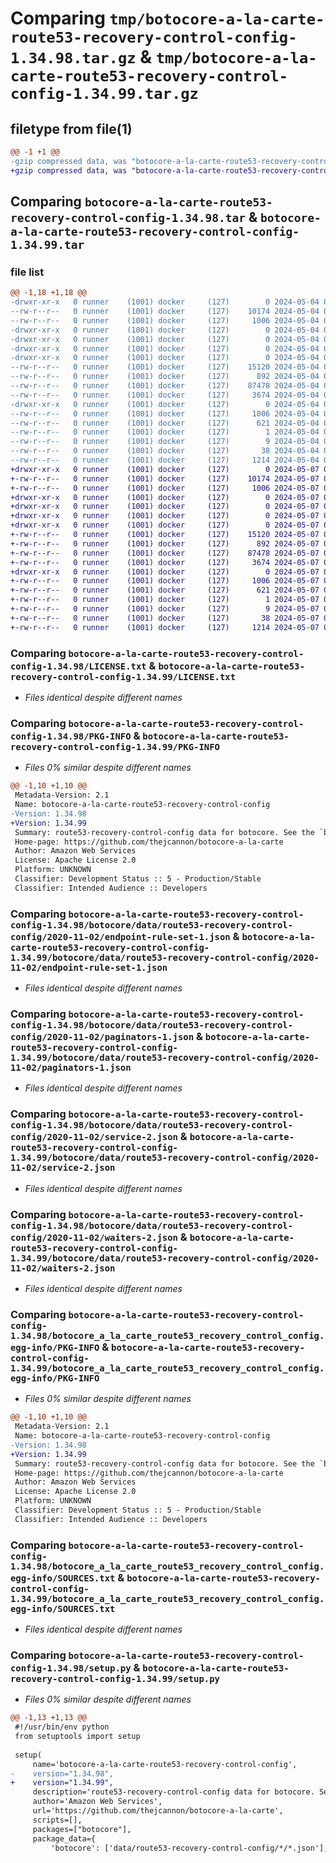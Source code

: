 # Comparing `tmp/botocore-a-la-carte-route53-recovery-control-config-1.34.98.tar.gz` & `tmp/botocore-a-la-carte-route53-recovery-control-config-1.34.99.tar.gz`

## filetype from file(1)

```diff
@@ -1 +1 @@
-gzip compressed data, was "botocore-a-la-carte-route53-recovery-control-config-1.34.98.tar", last modified: Sat May  4 01:01:44 2024, max compression
+gzip compressed data, was "botocore-a-la-carte-route53-recovery-control-config-1.34.99.tar", last modified: Tue May  7 01:02:47 2024, max compression
```

## Comparing `botocore-a-la-carte-route53-recovery-control-config-1.34.98.tar` & `botocore-a-la-carte-route53-recovery-control-config-1.34.99.tar`

### file list

```diff
@@ -1,18 +1,18 @@
-drwxr-xr-x   0 runner    (1001) docker     (127)        0 2024-05-04 01:01:44.826299 botocore-a-la-carte-route53-recovery-control-config-1.34.98/
--rw-r--r--   0 runner    (1001) docker     (127)    10174 2024-05-04 01:01:44.000000 botocore-a-la-carte-route53-recovery-control-config-1.34.98/LICENSE.txt
--rw-r--r--   0 runner    (1001) docker     (127)     1006 2024-05-04 01:01:44.826299 botocore-a-la-carte-route53-recovery-control-config-1.34.98/PKG-INFO
-drwxr-xr-x   0 runner    (1001) docker     (127)        0 2024-05-04 01:01:44.826299 botocore-a-la-carte-route53-recovery-control-config-1.34.98/botocore/
-drwxr-xr-x   0 runner    (1001) docker     (127)        0 2024-05-04 01:01:44.826299 botocore-a-la-carte-route53-recovery-control-config-1.34.98/botocore/data/
-drwxr-xr-x   0 runner    (1001) docker     (127)        0 2024-05-04 01:01:44.826299 botocore-a-la-carte-route53-recovery-control-config-1.34.98/botocore/data/route53-recovery-control-config/
-drwxr-xr-x   0 runner    (1001) docker     (127)        0 2024-05-04 01:01:44.826299 botocore-a-la-carte-route53-recovery-control-config-1.34.98/botocore/data/route53-recovery-control-config/2020-11-02/
--rw-r--r--   0 runner    (1001) docker     (127)    15120 2024-05-04 01:01:11.000000 botocore-a-la-carte-route53-recovery-control-config-1.34.98/botocore/data/route53-recovery-control-config/2020-11-02/endpoint-rule-set-1.json
--rw-r--r--   0 runner    (1001) docker     (127)      892 2024-05-04 01:01:11.000000 botocore-a-la-carte-route53-recovery-control-config-1.34.98/botocore/data/route53-recovery-control-config/2020-11-02/paginators-1.json
--rw-r--r--   0 runner    (1001) docker     (127)    87478 2024-05-04 01:01:11.000000 botocore-a-la-carte-route53-recovery-control-config-1.34.98/botocore/data/route53-recovery-control-config/2020-11-02/service-2.json
--rw-r--r--   0 runner    (1001) docker     (127)     3674 2024-05-04 01:01:11.000000 botocore-a-la-carte-route53-recovery-control-config-1.34.98/botocore/data/route53-recovery-control-config/2020-11-02/waiters-2.json
-drwxr-xr-x   0 runner    (1001) docker     (127)        0 2024-05-04 01:01:44.826299 botocore-a-la-carte-route53-recovery-control-config-1.34.98/botocore_a_la_carte_route53_recovery_control_config.egg-info/
--rw-r--r--   0 runner    (1001) docker     (127)     1006 2024-05-04 01:01:44.000000 botocore-a-la-carte-route53-recovery-control-config-1.34.98/botocore_a_la_carte_route53_recovery_control_config.egg-info/PKG-INFO
--rw-r--r--   0 runner    (1001) docker     (127)      621 2024-05-04 01:01:44.000000 botocore-a-la-carte-route53-recovery-control-config-1.34.98/botocore_a_la_carte_route53_recovery_control_config.egg-info/SOURCES.txt
--rw-r--r--   0 runner    (1001) docker     (127)        1 2024-05-04 01:01:44.000000 botocore-a-la-carte-route53-recovery-control-config-1.34.98/botocore_a_la_carte_route53_recovery_control_config.egg-info/dependency_links.txt
--rw-r--r--   0 runner    (1001) docker     (127)        9 2024-05-04 01:01:44.000000 botocore-a-la-carte-route53-recovery-control-config-1.34.98/botocore_a_la_carte_route53_recovery_control_config.egg-info/top_level.txt
--rw-r--r--   0 runner    (1001) docker     (127)       38 2024-05-04 01:01:44.826299 botocore-a-la-carte-route53-recovery-control-config-1.34.98/setup.cfg
--rw-r--r--   0 runner    (1001) docker     (127)     1214 2024-05-04 01:01:44.000000 botocore-a-la-carte-route53-recovery-control-config-1.34.98/setup.py
+drwxr-xr-x   0 runner    (1001) docker     (127)        0 2024-05-07 01:02:47.116089 botocore-a-la-carte-route53-recovery-control-config-1.34.99/
+-rw-r--r--   0 runner    (1001) docker     (127)    10174 2024-05-07 01:02:46.000000 botocore-a-la-carte-route53-recovery-control-config-1.34.99/LICENSE.txt
+-rw-r--r--   0 runner    (1001) docker     (127)     1006 2024-05-07 01:02:47.116089 botocore-a-la-carte-route53-recovery-control-config-1.34.99/PKG-INFO
+drwxr-xr-x   0 runner    (1001) docker     (127)        0 2024-05-07 01:02:47.112089 botocore-a-la-carte-route53-recovery-control-config-1.34.99/botocore/
+drwxr-xr-x   0 runner    (1001) docker     (127)        0 2024-05-07 01:02:47.112089 botocore-a-la-carte-route53-recovery-control-config-1.34.99/botocore/data/
+drwxr-xr-x   0 runner    (1001) docker     (127)        0 2024-05-07 01:02:47.112089 botocore-a-la-carte-route53-recovery-control-config-1.34.99/botocore/data/route53-recovery-control-config/
+drwxr-xr-x   0 runner    (1001) docker     (127)        0 2024-05-07 01:02:47.116089 botocore-a-la-carte-route53-recovery-control-config-1.34.99/botocore/data/route53-recovery-control-config/2020-11-02/
+-rw-r--r--   0 runner    (1001) docker     (127)    15120 2024-05-07 01:02:11.000000 botocore-a-la-carte-route53-recovery-control-config-1.34.99/botocore/data/route53-recovery-control-config/2020-11-02/endpoint-rule-set-1.json
+-rw-r--r--   0 runner    (1001) docker     (127)      892 2024-05-07 01:02:11.000000 botocore-a-la-carte-route53-recovery-control-config-1.34.99/botocore/data/route53-recovery-control-config/2020-11-02/paginators-1.json
+-rw-r--r--   0 runner    (1001) docker     (127)    87478 2024-05-07 01:02:11.000000 botocore-a-la-carte-route53-recovery-control-config-1.34.99/botocore/data/route53-recovery-control-config/2020-11-02/service-2.json
+-rw-r--r--   0 runner    (1001) docker     (127)     3674 2024-05-07 01:02:11.000000 botocore-a-la-carte-route53-recovery-control-config-1.34.99/botocore/data/route53-recovery-control-config/2020-11-02/waiters-2.json
+drwxr-xr-x   0 runner    (1001) docker     (127)        0 2024-05-07 01:02:47.116089 botocore-a-la-carte-route53-recovery-control-config-1.34.99/botocore_a_la_carte_route53_recovery_control_config.egg-info/
+-rw-r--r--   0 runner    (1001) docker     (127)     1006 2024-05-07 01:02:47.000000 botocore-a-la-carte-route53-recovery-control-config-1.34.99/botocore_a_la_carte_route53_recovery_control_config.egg-info/PKG-INFO
+-rw-r--r--   0 runner    (1001) docker     (127)      621 2024-05-07 01:02:47.000000 botocore-a-la-carte-route53-recovery-control-config-1.34.99/botocore_a_la_carte_route53_recovery_control_config.egg-info/SOURCES.txt
+-rw-r--r--   0 runner    (1001) docker     (127)        1 2024-05-07 01:02:47.000000 botocore-a-la-carte-route53-recovery-control-config-1.34.99/botocore_a_la_carte_route53_recovery_control_config.egg-info/dependency_links.txt
+-rw-r--r--   0 runner    (1001) docker     (127)        9 2024-05-07 01:02:47.000000 botocore-a-la-carte-route53-recovery-control-config-1.34.99/botocore_a_la_carte_route53_recovery_control_config.egg-info/top_level.txt
+-rw-r--r--   0 runner    (1001) docker     (127)       38 2024-05-07 01:02:47.116089 botocore-a-la-carte-route53-recovery-control-config-1.34.99/setup.cfg
+-rw-r--r--   0 runner    (1001) docker     (127)     1214 2024-05-07 01:02:46.000000 botocore-a-la-carte-route53-recovery-control-config-1.34.99/setup.py
```

### Comparing `botocore-a-la-carte-route53-recovery-control-config-1.34.98/LICENSE.txt` & `botocore-a-la-carte-route53-recovery-control-config-1.34.99/LICENSE.txt`

 * *Files identical despite different names*

### Comparing `botocore-a-la-carte-route53-recovery-control-config-1.34.98/PKG-INFO` & `botocore-a-la-carte-route53-recovery-control-config-1.34.99/PKG-INFO`

 * *Files 0% similar despite different names*

```diff
@@ -1,10 +1,10 @@
 Metadata-Version: 2.1
 Name: botocore-a-la-carte-route53-recovery-control-config
-Version: 1.34.98
+Version: 1.34.99
 Summary: route53-recovery-control-config data for botocore. See the `botocore-a-la-carte` package for more info.
 Home-page: https://github.com/thejcannon/botocore-a-la-carte
 Author: Amazon Web Services
 License: Apache License 2.0
 Platform: UNKNOWN
 Classifier: Development Status :: 5 - Production/Stable
 Classifier: Intended Audience :: Developers
```

### Comparing `botocore-a-la-carte-route53-recovery-control-config-1.34.98/botocore/data/route53-recovery-control-config/2020-11-02/endpoint-rule-set-1.json` & `botocore-a-la-carte-route53-recovery-control-config-1.34.99/botocore/data/route53-recovery-control-config/2020-11-02/endpoint-rule-set-1.json`

 * *Files identical despite different names*

### Comparing `botocore-a-la-carte-route53-recovery-control-config-1.34.98/botocore/data/route53-recovery-control-config/2020-11-02/paginators-1.json` & `botocore-a-la-carte-route53-recovery-control-config-1.34.99/botocore/data/route53-recovery-control-config/2020-11-02/paginators-1.json`

 * *Files identical despite different names*

### Comparing `botocore-a-la-carte-route53-recovery-control-config-1.34.98/botocore/data/route53-recovery-control-config/2020-11-02/service-2.json` & `botocore-a-la-carte-route53-recovery-control-config-1.34.99/botocore/data/route53-recovery-control-config/2020-11-02/service-2.json`

 * *Files identical despite different names*

### Comparing `botocore-a-la-carte-route53-recovery-control-config-1.34.98/botocore/data/route53-recovery-control-config/2020-11-02/waiters-2.json` & `botocore-a-la-carte-route53-recovery-control-config-1.34.99/botocore/data/route53-recovery-control-config/2020-11-02/waiters-2.json`

 * *Files identical despite different names*

### Comparing `botocore-a-la-carte-route53-recovery-control-config-1.34.98/botocore_a_la_carte_route53_recovery_control_config.egg-info/PKG-INFO` & `botocore-a-la-carte-route53-recovery-control-config-1.34.99/botocore_a_la_carte_route53_recovery_control_config.egg-info/PKG-INFO`

 * *Files 0% similar despite different names*

```diff
@@ -1,10 +1,10 @@
 Metadata-Version: 2.1
 Name: botocore-a-la-carte-route53-recovery-control-config
-Version: 1.34.98
+Version: 1.34.99
 Summary: route53-recovery-control-config data for botocore. See the `botocore-a-la-carte` package for more info.
 Home-page: https://github.com/thejcannon/botocore-a-la-carte
 Author: Amazon Web Services
 License: Apache License 2.0
 Platform: UNKNOWN
 Classifier: Development Status :: 5 - Production/Stable
 Classifier: Intended Audience :: Developers
```

### Comparing `botocore-a-la-carte-route53-recovery-control-config-1.34.98/botocore_a_la_carte_route53_recovery_control_config.egg-info/SOURCES.txt` & `botocore-a-la-carte-route53-recovery-control-config-1.34.99/botocore_a_la_carte_route53_recovery_control_config.egg-info/SOURCES.txt`

 * *Files identical despite different names*

### Comparing `botocore-a-la-carte-route53-recovery-control-config-1.34.98/setup.py` & `botocore-a-la-carte-route53-recovery-control-config-1.34.99/setup.py`

 * *Files 0% similar despite different names*

```diff
@@ -1,13 +1,13 @@
 #!/usr/bin/env python
 from setuptools import setup
 
 setup(
     name='botocore-a-la-carte-route53-recovery-control-config',
-    version="1.34.98",
+    version="1.34.99",
     description='route53-recovery-control-config data for botocore. See the `botocore-a-la-carte` package for more info.',
     author='Amazon Web Services',
     url='https://github.com/thejcannon/botocore-a-la-carte',
     scripts=[],
     packages=["botocore"],
     package_data={
         'botocore': ['data/route53-recovery-control-config/*/*.json'],
```

